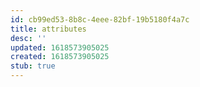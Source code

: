 ```yaml
---
id: cb99ed53-8b8c-4eee-82bf-19b5180f4a7c
title: attributes
desc: ''
updated: 1618573905025
created: 1618573905025
stub: true
---
```


